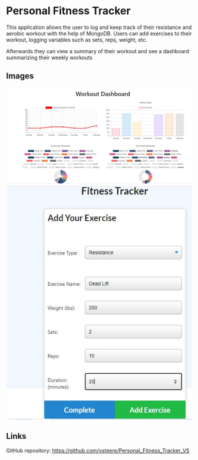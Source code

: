 # Personal Fitness Tracker
This application allows the user to log and keep track of their resistance and aerobic workout with the help of MongoDB. Users can add exercises to their workout, logging variables such as sets, reps, weight, etc. 

Afterwards they can view a summary of their workout and see a dashboard summarizing their weekly workouts

## Images
![Alt text](/Assets/pic1.JPG?raw=true "Dashboard")
![Alt text](/Assets/pic2.JPG?raw=true "User interface")

## Links
GitHub repository: https://github.com/vsteere/Personal_Fitness_Tracker_VS


